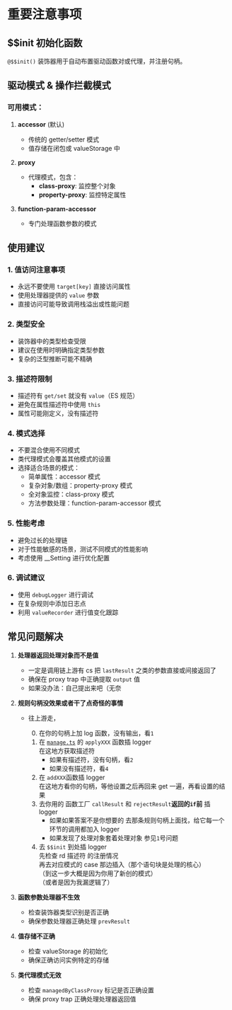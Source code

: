 # 重要注意事项

## $$init 初始化函数

`@$$init()` 装饰器用于自动布置驱动函数对或代理，并注册句柄。

## 驱动模式 & 操作拦截模式

### 可用模式：

1.  **accessor** (默认)

    -   传统的 getter/setter 模式
    -   值存储在闭包或 valueStorage 中

2.  **proxy**

    -   代理模式，包含：
        -   **class-proxy**: 监控整个对象
        -   **property-proxy**: 监控特定属性

3.  **function-param-accessor**

    -   专门处理函数参数的模式

## 使用建议

### 1. 值访问注意事项

-   永远不要使用 `target[key]` 直接访问属性
-   使用处理器提供的 `value` 参数
-   直接访问可能导致调用栈溢出或性能问题

### 2. 类型安全

-   装饰器中的类型检查受限
-   建议在使用时明确指定类型参数
-   复杂的泛型推断可能不精确

### 3. 描述符限制

-   描述符有 `get/set` 就没有 `value`（ES 规范）
-   避免在属性描述符中使用 `this`
-   属性可能刚定义，没有描述符

### 4. 模式选择

-   不要混合使用不同模式
-   类代理模式会覆盖其他模式的设置
-   选择适合场景的模式：
    -   简单属性：accessor 模式
    -   复杂对象/数组：property-proxy 模式
    -   全对象监控：class-proxy 模式
    -   方法参数处理：function-param-accessor 模式

### 5. 性能考虑

-   避免过长的处理链
-   对于性能敏感的场景，测试不同模式的性能影响
-   考虑使用 \_\_Setting 进行优化配置

### 6. 调试建议

-   使用 `debugLogger` 进行调试
-   在复杂规则中添加日志点
-   利用 `valueRecorder` 进行值变化跟踪

## 常见问题解决

1.  **处理器返回处理对象而不是值**

    -   一定是调用链上游有 cs 把 `lastResult` 之类的参数直接或间接返回了
    -   确保在 proxy trap 中正确提取 `output` 值
    -   如果没办法：自己提出来吧（无奈

2.  **规则句柄没效果或者干了点奇怪的事情**

    -   往上游走，

        0. 在你的句柄上加 log 函数，没有输出，看`1`
        1. 在 [`manage.ts`](../../src/manage.ts) 的 `applyXXX` 函数插 logger  
           在这地方获取描述符
            - 如果有描述符，没有句柄，看`2`
            - 如果没有描述符，看`4`
        2. 在 `addXXX`函数插 logger  
           在这地方看你的句柄，等他设置之后再回来 get 一遍，再看设置的结果
        3. 去你用的 函数工厂 `callResult` 和 `rejectResult`**返回的`if`前** 插 logger
            - 如果如果答案不是你想要的
              去那条规则句柄上面找，给它每一个环节的调用都加入 logger
            - 如果发现了处理对象套着处理对象
              参见`1`号问题
        4. 去 `$$init` 到处插 logger  
           先检查 rd 描述符 的注册情况  
           再去对应模式的 case 那边插入（那个语句块是处理的核心）  
           （到这一步大概是因为你用了新创的模式）  
           （或者是因为我漏逻辑了）

3.  **函数参数处理器不生效**

    -   检查装饰器类型识别是否正确
    -   确保参数处理器正确处理 `prevResult`

4.  **值存储不正确**

    -   检查 valueStorage 的初始化
    -   确保正确访问实例特定的存储

5.  **类代理模式无效**

    -   检查 `managedByClassProxy` 标记是否正确设置
    -   确保 proxy trap 正确处理处理器返回值
